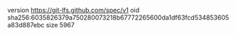 version https://git-lfs.github.com/spec/v1
oid sha256:6035826379a750280073218b67772265600da1df63fcd534853605a83d887ebc
size 5967
